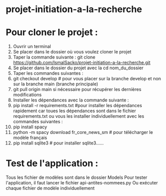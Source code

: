 # projet-initiation-a-la-recherche
# Pour cloner le projet : 
1. Ouvrir un terminal
2. Se placer dans le dossier où vous voulez cloner le projet
3. Taper la commande suivante : 
git clone https://github.com/IsmalSacko/projet-initiation-a-la-recherche.git
4. Se placer dans le dossier du projet avec la cd nom_du_dossier
5. Taper les commandes suivantes :
6. git checkout develop # pour vous placer sur la branche develop et non sur la branche main (branche principale)
7. git pull origin main si nécessaire pour récupérer les dernières modifications
8. Installer les dépendances avec la commande suivante :
9. pip install -r requirements.txt #pour installer les dépendances rapidement car toues les dépendances sont dans le fichier requirements.txt
ou vous les installer individuellement avec les commandes suivantes :
10. pip install spacy
11. python -m spacy download fr_core_news_sm # pour télécharger le modèle français
12. pip install sqlite3 # pour installer sqlite3......
# Test de l'application :
Tous les fichier de modèles sont dans le dossier Models
Pour tester l'application, il faut lancer le fichier api-antites-nommees.py
Ou exécuter chaque fichier de modèle individuellement
